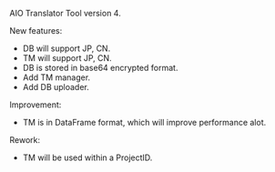 AIO Translator Tool version 4.

New features:
+ DB will support JP, CN.
+ TM will support JP, CN.
+ DB is stored in base64 encrypted format.
+ Add TM manager.
+ Add DB uploader.

Improvement:
+ TM is in DataFrame format, which will improve performance alot.

Rework:
+ TM will be used within a ProjectID.

